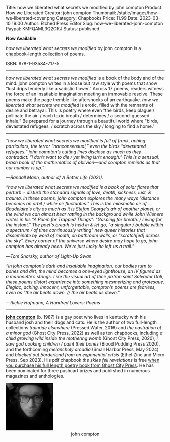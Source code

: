 Title: how we liberated what secrets we modified by john compton
Product: How we Liberated
Creator: john compton
Thumbnail: /static/images/how-we-liberated-cover.png
Category: Chapbooks
Price: 11.99
Date: 2023-03-10 19:00
Author: Etched Press Editor
Slug: how-we-liberated-john-compton
Paypal: KMFQAML3Q2CKJ
Status: published

**Now Available**<br/>

*how we liberated what secrets we modified* by john compton is a chapbook-length collection of poems.

ISBN: 978-1-93584-717-5

---

*how we liberated what secrets we modified* is a book of the body and of the mind. john compton writes in a loose but raw style with poems that show “lust drips tenderly like a sadistic flower.” Across 17 poems, readers witness the force of an insatiable imagination meeting an immovable resolve. These poems make the page tremble like aftershocks of an earthquake. *how we liberated what secrets we modified* is erotic, filled with the remnants of desire and betrayal. This is poetry where even “the birds, keep  plague / pollinate the air. / each toxic breath / determines / a second-guessed inhale.” Be prepared for a journey through a beautiful world where "birds, devastated refugees, / scratch across the sky / longing to find a home."

---

*“how we liberated what secrets we modified is full of frank, aching particulars, the terror “nonconsensual,” even the birds “devastated refugees.” john compton’s cutting lines disclose as much as they contradict: “i don’t want to die / yet living isn’t enough.” This is a sensual, brash book of the mathematics of oblivion—and compton reminds us that our number is up.”*

—*Randall Mann, author of A Better Life (2021).*

*“how we liberated what secrets we modified is a book of solar flares that perturb + disturb the standard signals of love, death, sickness, lust, & trauma. In these poems, john compton explores the many ways "distance becomes an orbit / while air fluctuates." This is the miasmatic air of Baudelaire's city as much as it is Stefan George's air of another planet, or the wind we can almost hear rattling in the background while John Wieners writes in his "A Poem for Trapped Things": "Gasping for breath. / Living for the instant." The poet's breath is held in & let go, "a singular / bubble within a spectrum / of time continuously writing" new queer histories that disseminate by word of mouth, on bathroom walls, or "scratch[ed] across the sky". Every corner of the universe where desire may hope to go, john compton has already been. We're just lucky he left us a trail.”*

—*Tom Snarsky, author of Light-Up Swan*

*“In john compton’s dark and insatiable imagination, our bodies turn to bones and dirt, the mind becomes a one-eyed lighthouse, an IV figured as a marionette’s strings. Like the visual art of their patron saint Salvador Dali, these poems distort experience into something mesmerizing and grotesque. Elegiac, aching, innocent, unforgettable, compton’s poems are fearless, even as “the air beats down. // the air beats us down.”*

—*Richie Hofmann, A Hundred Lovers: Poems*

---

[**john compton**](https://www.facebook.com/poetjohncompton) (b. 1987) is a gay poet who lives in kentucky with his husband josh and their dogs and cats. He is the author of two full-length collections *trainride elsewhere* (Pressed Wafer, 2016) and *the castration of a minor god* (Ghost City Press, 2022) as well as ten chapbooks, including *a child growing wild inside the mothering womb* (Ghost City Press, 2020), *i saw god cooking children / paint their bones* (Blood Pudding Press 2020), and the forthcoming *melancholy arcadia* (Small Harbor Press, May 2024) and *blacked out borderland from an exponential crisis* (Ethel Zine and Micro Press, Sep 2023). His pdf chapbook *the skies fell revelations* is free [when you purchase his full length poetry book from Ghost City Press](https://ghostcitypress.com/books/the-castration-of-a-minor-god). He has been nominated for three pushcart prizes and published in numerous magazines and anthologies.

<img src="/static/images/john-compton.jpg" alt="john compton author photo" style="height:150px; width:auto;" />
<center>john compton</center>
